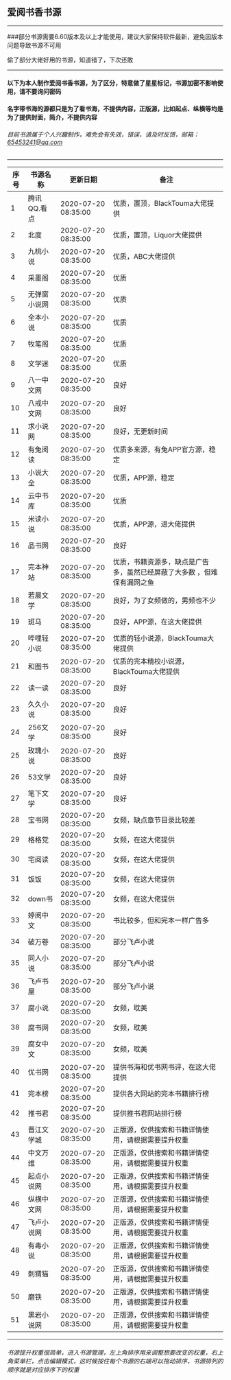 ## 爱阅书香书源
------------
###部分书源需要6.60版本及以上才能使用，建议大家保持软件最新，避免因版本问题导致书源不可用

偷了部分大佬好用的书源，知道错了，下次还敢

------------
#### 以下为本人制作爱阅书香书源，为了区分，特意做了星星标记，书源加密不影响使用，请不要询问密码
#### 名字带书海的源都只是为了看书海，不提供内容，正版源，比如起点、纵横等均是为了提供封面，简介，不提供内容
###### 目前书源属于个人兴趣制作，难免会有失效，错误，请及时反馈，邮箱：65453241@qq.com
------------

|序号   | 书源名称  | 更新日期  | 备注  |
| ------------ | ------------ | ------------ | ------------ |
|  1 |腾讯QQ.看点   |2020-07-20 08:35:00   |优质，置顶，BlackTouma大佬提供|
|  2 |北度          |2020-07-20 08:35:00   |优质，置顶，Liquor大佬提供|
|  3 |九桃小说      |2020-07-20 08:35:00   |优质，ABC大佬提供|
|  4 |采墨阁        |2020-07-20 08:35:00   |优质|
|  5 |无弹窗小说网  |2020-07-20 08:35:00   |优质|
|  6 |全本小说      |2020-07-20 08:35:00   |优质|
|  7 |牧笔阁        |2020-07-20 08:35:00   |优质|
|  8 |文学迷        |2020-07-20 08:35:00   |优质|
|  9 |八一中文网    |2020-07-20 08:35:00   |良好|
| 10 |八戒中文网    |2020-07-20 08:35:00   |良好|
| 11 |求小说网      |2020-07-20 08:35:00   |良好，无更新时间|
| 12 |有兔阅读      |2020-07-20 08:35:00   |优质多来源，有兔APP官方源，稳定|
| 13 |小说大全      |2020-07-20 08:35:00   |优质，APP源，稳定|
| 14 |云中书库      |2020-07-20 08:35:00   |优质 |
| 15 |米读小说      |2020-07-20 08:35:00   |优质，APP源，进大佬提供|
| 16 |品书网        |2020-07-20 08:35:00   |良好|
| 17 |完本神站      |2020-07-20 08:35:00   |优质，书籍资源多，缺点是广告多，虽然已经屏蔽了大多数 ，但难保有漏网之鱼|
| 18 |若晨文学      |2020-07-20 08:35:00   |良好，为了女频做的，男频也不少|
| 19 |斑马          |2020-07-20 08:35:00   |良好，APP源，在这大佬提供|
| 20 |哔哩轻小说    |2020-07-20 08:35:00   |优质的轻小说源，BlackTouma大佬提供|
| 21 |和图书        |2020-07-20 08:35:00   |优质的完本精校小说源，BlackTouma大佬提供|
| 22 |读一读        |2020-07-20 08:35:00   |良好|
| 23 |久久小说      |2020-07-20 08:35:00   |良好|
| 24 |256文学       |2020-07-20 08:35:00   |良好|
| 25 |玫瑰小说      |2020-07-20 08:35:00   |良好|
| 26 |53文学        |2020-07-20 08:35:00   |良好|
| 27 |笔下文学      |2020-07-20 08:35:00   |良好|
| 28 |宝书网        |2020-07-20 08:35:00   |女频，缺点章节目录比较差|
| 29 |格格党        |2020-07-20 08:35:00   |女频，在这大佬提供|
| 30 |宅阅读        |2020-07-20 08:35:00   |女频，在这大佬提供|
| 31 |饭饭          |2020-07-20 08:35:00   |女频，在这大佬提供|
| 32 |down书        |2020-07-20 08:35:00   |女频，在这大佬提供|
| 33 |婷阅中文      |2020-07-20 08:35:00   |书比较多，但和完本一样广告多|
| 34 |破万卷        |2020-07-20 08:35:00   |部分飞卢小说|
| 35 |同人小说      |2020-07-20 08:35:00   |部分飞卢小说|
| 36 |飞卢书屋      |2020-07-20 08:35:00   |部分飞卢小说|
| 37 |腐小说        |2020-07-20 08:35:00   |女频，耽美|
| 38 |腐书网        |2020-07-20 08:35:00   |女频，耽美|
| 39 |腐女中文      |2020-07-20 08:35:00   |女频，耽美|
| 40 |优书网        |2020-07-20 08:35:00   |提供书海和优书网书评，在这大佬提供|
| 41 |完本榜        |2020-07-20 08:35:00   |提供各大网站的完本书籍排行榜|
| 42 |推书君        |2020-07-20 08:35:00   |提供推书君网站排行榜|
| 43 |晋江文学城    |2020-07-20 08:35:00   |正版源，仅供搜索和书籍详情使用，请根据需要提升权重|
| 44 |中文万维      |2020-07-20 08:35:00   |正版源，仅供搜索和书籍详情使用，请根据需要提升权重|
| 45 |起点小说网    |2020-07-20 08:35:00   |正版源，仅供搜索和书籍详情使用，请根据需要提升权重|
| 46 |纵横中文网    |2020-07-20 08:35:00   |正版源，仅供搜索和书籍详情使用，请根据需要提升权重|
| 47 |飞卢小说网    |2020-07-20 08:35:00   |正版源，仅供搜索和书籍详情使用，请根据需要提升权重|
| 48 |有毒小说      |2020-07-20 08:35:00   |正版源，仅供搜索和书籍详情使用，请根据需要提升权重|
| 49 |刺猬猫        |2020-07-20 08:35:00   |正版源，仅供搜索和书籍详情使用，请根据需要提升权重|
| 50 |磨铁          |2020-07-20 08:35:00   |正版源，仅供搜索和书籍详情使用，请根据需要提升权重|
| 51 |黑岩小说网    |2020-07-20 08:35:00   |正版源，仅供搜索和书籍详情使用，请根据需要提升权重|

------------
###### 书源提升权重很简单，进入书源管理，左上角排序用来调整想要改变的权重，右上角菜单栏，点击编辑模式，这时候按住每个书源的右端可以拖动排序，书源排列的顺序就是对应排序下的权重

